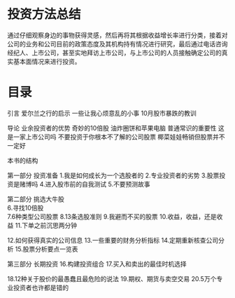 # 投资方法总结
通过仔细观察身边的事物获得灵感，然后再将其根据收益增长率进行分类，接着对公司的业务和公司目前的政策态度及其机构持有情况进行研究，最后通过电话咨询经纪人、上市公司，甚至实地拜访上市公司，与上市公司的人员接触确定公司的真实基本面情况来进行投资。

# 目录
引言 爱尔兰之行的启示
   一些让我心烦意乱的小事
   10月股市暴跌的教训

导论 业余投资者的优势
  奇妙的10倍股
  油炸圈饼和苹果电脑
  普通常识的重要性
  这是一家上市公司吗
  不要投资于你根本不了解的公司股票
  椰菜娃娃畅销但股票并不一定好

  本书的结构

第一部分 投资准备 
1.我是如何成长为一个选股者的
2.专业投资者的劣势
3.股票投资是赌博吗
4.进入股市前的自我测试
5.不要预测故事

第二部分 挑选大牛股  
6.寻找10倍股  
7.6种类型公司股票
8.13条选股准则
9.我避而不买的股票
10.收益，收益，还是收益
11.下单之前沉思两分钟

12.如何获得真实的公司信息
13.一些重要的财务分析指标
14.定期重新核查公司分析
15.股票分析要点一览表

第三部分 长期投资
16.构建投资组合
17.买入和卖出的最佳时机选择

18.12种关于股价的最愚蠢且最危险的说法
19.期权、期货与卖空交易
20.5万个专业投资者也许都是错的
